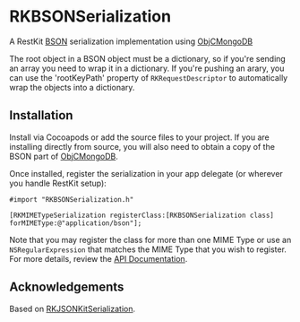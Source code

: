 RKBSONSerialization
===================

A RestKit [BSON][] serialization implementation using [ObjCMongoDB][]

The root object in a BSON object must be a dictionary, so if you're sending an array you need to wrap it in a dictionary. If you're pushing an arary, you can use the 'rootKeyPath' property of `RKRequestDescriptor` to automatically wrap the objects into a dictionary.

## Installation

Install via Cocoapods or add the source files to your project. If you are
installing directly from source, you will also need to obtain a copy of the BSON
part of [ObjCMongoDB][].

Once installed, register the serialization in your app delegate (or wherever you handle RestKit setup):

``` objc
#import "RKBSONSerialization.h"

[RKMIMETypeSerialization registerClass:[RKBSONSerialization class] forMIMEType:@"application/bson"];

```

Note that you may register the class for more than one MIME Type or use an `NSRegularExpression` that matches the MIME Type that you wish to register. For more details, review the [API Documentation](http://restkit.org/api/latest/Classes/RKMIMETypeSerialization.html).

## Acknowledgements

Based on [RKJSONKitSerialization][].

[ObjCMongoDB]: https://github.com/paulmelnikow/ObjCMongoDB
[BSON]: http://bsonspec.org/
[RKJSONKitSerialization]: https://github.com/RestKit/RKJSONKitSerialization